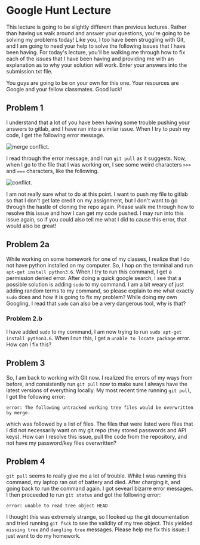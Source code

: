 # Google Hunt Lecture
This lecture is going to be slightly different than previous lectures. Rather than having us walk around and answer your questions, you're going to be solving my problems today! Like you, I too have been struggling with Git, and I am going to need your help to solve the following issues that I have been having. For today's lecture, you'll be walking me through how to fix each of the issues that I have been having and providing me with an explanation as to why your solution will work. Enter your answers into the submission.txt file.

You guys are going to be on your own for this one. Your resources are Google and your fellow classmates. Good luck!
## Problem 1
I understand that a lot of you have been having some trouble pushing your answers to gitlab, and I have ran into a similar issue. When I try to push my code, I get the following error message.

  ![merge conflict](https://gitlab.engr.illinois.edu/cs196/private-content/google-hunt/raw/master/assets/mergeconflict.PNG).

  I read through the error message, and I run `git pull` as it suggests. Now, when I go to the file that I was working on, I see some weird characters `>>>` and `===` characters, like the following.

  ![conflict](https://gitlab.engr.illinois.edu/cs196/private-content/google-hunt/raw/master/assets/conflict.PNG).

  I am not really sure what to do at this point. I want to push my file to gitlab so that I don't get late credit on my assignment, but I don't want to go through the hastle of cloning the repo again. Please walk me through how to resolve this issue and how I can get my code pushed. I may run into this issue again, so if you could also tell me what I did to cause this error, that would also be great!

## Problem 2a
While working on some homework for one of my classes, I realize that I do not have python installed on my computer. So, I hop on the terminal and run `apt-get install python3.6`. When I try to run this command, I get a permission denied error. After doing a quick google search, I see that a possible solution is adding `sudo` to my command. I am a bit weary of just adding random terms to my command, so please explain to me what exactly `sudo` does and how it is going to fix my problem? While doing my own Googling, I read that `sudo` can also be a very dangerous tool, why is that?

### Problem 2.b
I have added `sudo` to my command, I am now trying to run `sudo apt-get install python3.6`. When I run this, I get a `unable to locate package` error. How can I fix this?

## Problem 3
So, I am back to working with Git now. I realized the errors of my ways from before, and consistently run `git pull` now to make sure I always have the latest versions of everything locally. My most recent time running `git pull`, I got the following error:

`error: The following untracked working tree files would be overwritten by merge:`

which was followed by a list of files. The files that were listed were files that I did not necessarily want on my git repo (they stored passwords and API keys). How can I resolve this issue, pull the code from the repository, and not have my password/key files overwritten?

## Problem 4
 `git pull` seems to really give me a lot of trouble. While I was running this command, my laptop ran out of battery and died. After charging it, and going back to run the command again. I got sevearl bizarre error messages. I then proceeded to run `git status` and got the following error:

 `error: unable to read tree object HEAD`

 I thought this was extremely strange, so I looked up the git documentation and tried running `git fsck` to see the validity of my tree object. This yielded `missing tree` and `dangling tree` messages. Please help me fix this issue: I just want to do my homework.
